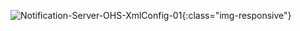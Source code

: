 
![Notification-Server-OHS-XmlConfig-01](/img/content/Notification-Server-OHS-XmlConfig-01.png){:class="img-responsive"}